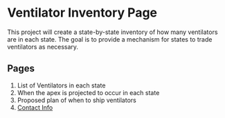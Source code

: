# Ventilator Inventory Page

This project will create a state-by-state inventory of how many ventilators are in each state.
The goal is to provide a mechanism for states to trade ventilators as necessary.

## Pages

1. List of Ventilators in each state
2. When the apex is projected to occur in each state
3. Proposed plan of when to ship ventilators
4. [Contact Info](contact.html)
